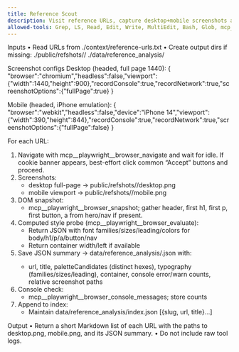 ```yaml
---
title: Reference Scout
description: Visit reference URLs, capture desktop+mobile screenshots and DOM, extract basic style signals, and save JSON summaries.
allowed-tools: Grep, LS, Read, Edit, Write, MultiEdit, Bash, Glob, mcp__playwright__browser_navigate, mcp__playwright__browser_wait_for, mcp__playwright__browser_take_screenshot, mcp__playwright__browser_console_messages, mcp__playwright__browser_network_requests, mcp__playwright__browser_snapshot, mcp__playwright__browser_evaluate, mcp__playwright__browser_click
---
```


Inputs
  • Read URLs from ./context/reference-urls.txt
  • Create output dirs if missing:
      ./public/refshots/<slug>/
      ./data/reference_analysis/

Screenshot configs
Desktop (headed, full page 1440):
    { "browser":"chromium","headless":false,"viewport":{"width":1440,"height":900},"recordConsole":true,"recordNetwork":true,"screenshotOptions":{"fullPage":true} }

Mobile (headed, iPhone emulation):
    { "browser":"webkit","headless":false,"device":"iPhone 14","viewport":{"width":390,"height":844},"recordConsole":true,"recordNetwork":true,"screenshotOptions":{"fullPage":false} }

For each URL:
  1) Navigate with mcp__playwright__browser_navigate and wait for idle.
     If cookie banner appears, best-effort click common “Accept” buttons and proceed.
  2) Screenshots:
       - desktop full-page → public/refshots/<slug>/desktop.png
       - mobile viewport  → public/refshots/<slug>/mobile.png
  3) DOM snapshot:
       - mcp__playwright__browser_snapshot; gather header, first h1, first p, first button, a from hero/nav if present.
  4) Computed style probe (mcp__playwright__browser_evaluate):
       - Return JSON with font families/sizes/leading/colors for body/h1/p/a/button/nav
       - Return container width/left if available
  5) Save JSON summary → data/reference_analysis/<slug>.json with:
       - url, title, paletteCandidates (distinct hexes), typography (families/sizes/leading), container, console error/warn counts, relative screenshot paths
  6) Console check:
       - mcp__playwright__browser_console_messages; store counts
  7) Append to index:
       - Maintain data/reference_analysis/index.json [{slug, url, title}...]

Output
  • Return a short Markdown list of each URL with the paths to desktop.png, mobile.png, and its JSON summary.
  • Do not include raw tool logs.